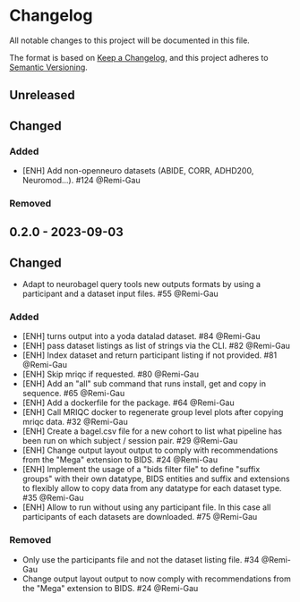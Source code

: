 # Changelog

All notable changes to this project will be documented in this file.

The format is based on [Keep a Changelog](https://keepachangelog.com/en/1.0.0/),
and this project adheres to
[Semantic Versioning](https://semver.org/spec/v2.0.0.html).


<!--
### Added

### Changed

### Deprecated

### Removed

### Fixed

### Security
-->

## Unreleased

## Changed

### Added

- [ENH] Add non-openneuro datasets (ABIDE, CORR, ADHD200, Neuromod...). #124 @Remi-Gau

### Removed

## 0.2.0 - 2023-09-03

## Changed

- Adapt to neurobagel query tools new outputs formats by using a participant
  and a dataset input files. #55 @Remi-Gau

### Added

- [ENH] turns output into a yoda datalad dataset. #84 @Remi-Gau
- [ENH] pass dataset listings as list of strings via the CLI. #82 @Remi-Gau
- [ENH] Index dataset and return participant listing if not provided. #81 @Remi-Gau
- [ENH] Skip mriqc if requested. #80 @Remi-Gau
- [ENH] Add an "all" sub command that runs install, get and copy in sequence. #65 @Remi-Gau
- [ENH] Add a dockerfile for the package. #64 @Remi-Gau
- [ENH] Call MRIQC docker to regenerate group level plots after copying mriqc data. #32 @Remi-Gau
- [ENH] Create a bagel.csv file for a new cohort to list
  what pipeline has been run on which subject / session pair. #29 @Remi-Gau
- [ENH] Change output layout output to comply with recommendations
  from the "Mega" extension to BIDS. #24 @Remi-Gau
- [ENH] Implement the usage of a "bids filter file" to define "suffix groups"
  with their own datatype, BIDS entities and suffix and extensions
  to flexibly allow to copy data from any datatype for each dataset type. #35 @Remi-Gau
- [ENH] Allow to run without using any participant file.
  In this case all participants of each datasets are downloaded. #75 @Remi-Gau

### Removed

- Only use the participants file and not the dataset listing file. #34 @Remi-Gau
- Change output layout output to now comply with recommendations
  from the "Mega" extension to BIDS. #24 @Remi-Gau
